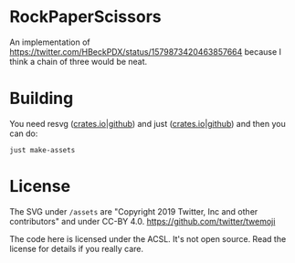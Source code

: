 # RockPaperScissors
An implementation of <https://twitter.com/HBeckPDX/status/1579873420463857664> because I think a chain of three would be neat.

# Building
You need resvg ([crates.io][resvg-crates]|[github][resvg-github]) and just ([crates.io][just-crates]|[github][just-github]) and then you can do:

```
just make-assets
```

[resvg-crates]: https://crates.io/crates/resvg
[resvg-github]: https://github.com/RazrFalcon/resvg
[just-crates]: https://crates.io/crates/just
[just-github]: https://github.com/casey/just

# License
The SVG under `/assets` are "Copyright 2019 Twitter, Inc and other contributors" and under CC-BY 4.0. <https://github.com/twitter/twemoji>

The code here is licensed under the ACSL. It's not open source. Read the license for details if you really care.